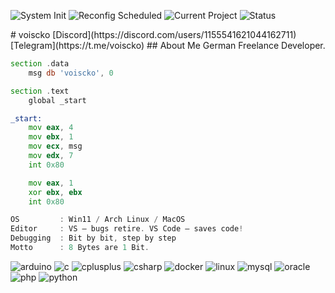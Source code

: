 <p align="left">
  <img alt="System Init" src="https://img.shields.io/badge/System_Init-2022_CE-blue?style=for-the-badge" />

  <img alt="Reconfig Scheduled" src="https://img.shields.io/badge/Reconfig_Scheduled-2025_CE-orange?style=for-the-badge" />

  <img alt="Current Project" src="https://img.shields.io/badge/Current_Project-Flipper_Zero_Content-lightgrey?style=for-the-badge" />
  <img alt="Status" src="https://img.shields.io/badge/Status-OPERATIONAL-brightgreen?style=for-the-badge" />
</p>
# voiscko
[Discord](https://discord.com/users/1155541621044162711)
[Telegram](https://t.me/voiscko)
## About Me
German Freelance Developer.

```asm
section .data
    msg db 'voiscko', 0

section .text
    global _start

_start:
    mov eax, 4
    mov ebx, 1
    mov ecx, msg
    mov edx, 7
    int 0x80

    mov eax, 1
    xor ebx, ebx
    int 0x80
```

```asm
OS         : Win11 / Arch Linux / MacOS
Editor     : VS – bugs retire. VS Code – saves code!
Debugging  : Bit by bit, step by step
Motto      : 8 Bytes are 1 Bit.
```

<p align="left">
  <img src="https://img.shields.io/badge/Arduino-00979D?style=for-the-badge&logo=arduino&logoColor=white" alt="arduino" />
  <img src="https://img.shields.io/badge/C-A8B9CC?style=for-the-badge&logo=c&logoColor=white" alt="c" />
  <img src="https://img.shields.io/badge/C%2B%2B-00599C?style=for-the-badge&logo=c%2B%2B&logoColor=white" alt="cplusplus" />
  <img src="https://img.shields.io/badge/C%23-239120?style=for-the-badge&logo=c-sharp&logoColor=white" alt="csharp" />
  <img src="https://img.shields.io/badge/Docker-2496ED?style=for-the-badge&logo=docker&logoColor=white" alt="docker" />
  <img src="https://img.shields.io/badge/Linux-FCC624?style=for-the-badge&logo=linux&logoColor=white" alt="linux" />
  <img src="https://img.shields.io/badge/MySQL-4479A1?style=for-the-badge&logo=mysql&logoColor=white" alt="mysql" />
  <img src="https://img.shields.io/badge/Oracle-F80000?style=for-the-badge&logo=oracle&logoColor=white" alt="oracle" />
  <img src="https://img.shields.io/badge/PHP-777BB4?style=for-the-badge&logo=php&logoColor=white" alt="php" />
  <img src="https://img.shields.io/badge/Python-3776AB?style=for-the-badge&logo=python&logoColor=white" alt="python" />
</p>
